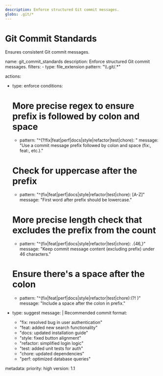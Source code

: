 ```yaml
---
description: Enforce structured Git commit messages.
globs: .git/*
---
```

# Git Commit Standards

Ensures consistent Git commit messages.

<rule>
name: git_commit_standards
description: Enforce structured Git commit messages.
filters:
  - type: file_extension
    pattern: "\\.git/.*"

actions:
  - type: enforce
    conditions:
      # More precise regex to ensure prefix is followed by colon and space
      - pattern: "^(?!fix|feat|perf|docs|style|refactor|test|chore): "
        message: "Use a commit message prefix followed by colon and space (fix:, feat:, etc.)."

      # Check for uppercase after the prefix
      - pattern: "^(fix|feat|perf|docs|style|refactor|test|chore): [A-Z]"
        message: "First word after prefix should be lowercase."

      # More precise length check that excludes the prefix from the count
      - pattern: "^(fix|feat|perf|docs|style|refactor|test|chore): .{46,}"
        message: "Keep commit message content (excluding prefix) under 46 characters."

      # Ensure there's a space after the colon
      - pattern: "^(fix|feat|perf|docs|style|refactor|test|chore):(?! )"
        message: "Include a space after the colon in prefix."

  - type: suggest
    message: |
      Recommended commit format:
      - "fix: resolved bug in user authentication"
      - "feat: added new search functionality"
      - "docs: updated installation guide"
      - "style: fixed button alignment"
      - "refactor: simplified login logic"
      - "test: added unit tests for auth"
      - "chore: updated dependencies"
      - "perf: optimized database queries"

metadata:
  priority: high
  version: 1.1
</rule>
